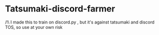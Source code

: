 # Tatsumaki-discord-farmer
/!\ I made this to train on discord.py , but it's against tatsumaki and discord TOS, so use at your own risk
